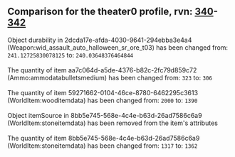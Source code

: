 ## Comparison for the theater0 profile, rvn: [340](https://github.com/PRO100KatYT/FortniteProfileRevisions/tree/main/profiles/theater0/340%20theater0.json)-[342](https://github.com/PRO100KatYT/FortniteProfileRevisions/tree/main/profiles/theater0/342%20theater0.json)

Object durability in 2dcda17e-afda-4030-9641-294ebba3e4a4 (Weapon:wid_assault_auto_halloween_sr_ore_t03) has been changed from: `241.12725830078125` to: `240.03648376464844`
<br><br>
The quantity of item aa7c064d-a5de-4376-b82c-2fc79d859c72 (Ammo:ammodatabulletsmedium) has been changed from: `323` to: `306`
<br><br>
The quantity of item 59271662-0104-46ce-8780-6462295c3613 (WorldItem:wooditemdata) has been changed from: `2000` to: `1390`
<br><br>
Object itemSource in 8bb5e745-568e-4c4e-b63d-26ad7586c6a9 (WorldItem:stoneitemdata) has been removed from the item's attributes
<br><br>
The quantity of item 8bb5e745-568e-4c4e-b63d-26ad7586c6a9 (WorldItem:stoneitemdata) has been changed from: `1317` to: `1362`
<br><br>
